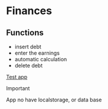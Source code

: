 # Finances

## Functions

* insert debt
* enter the earnings
* automatic calculation
* delete debt

[Test app](https://ze-fernando.github.io/finances_app/)


> [!IMPORTANT]
> App no have localstorage, or data base
